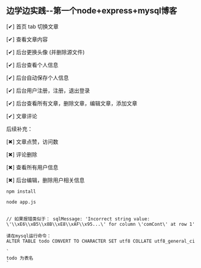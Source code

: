 ## 边学边实践--第一个node+express+mysql博客

[✔] 首页 tab 切换文章

[✔] 查看文章内容

[✔] 后台更换头像 (并删除源文件)

[✔] 后台查看个人信息

[✔] 后台自动保存个人信息

[✔] 后台用户注册，注册，退出登录

[✔] 后台查看所有文章，删除文章，编辑文章，添加文章

[✔] 文章评论

后续补充：

[✖] 文章点赞，访问数

[✖] 评论删除

[✖] 查看所有用户信息

[✖] 后台编辑，删除用户相关信息


```
npm install

node app.js


// 如果报错类似于： sqlMessage: 'Incorrect string value: \'\\xE6\\xB5\\x8B\\xE8\\xAF\\x95...\' for column \'comCont\' at row 1'

请在mysql运行命令：
ALTER TABLE todo CONVERT TO CHARACTER SET utf8 COLLATE utf8_general_ci

`
todo 为表名
`
```
